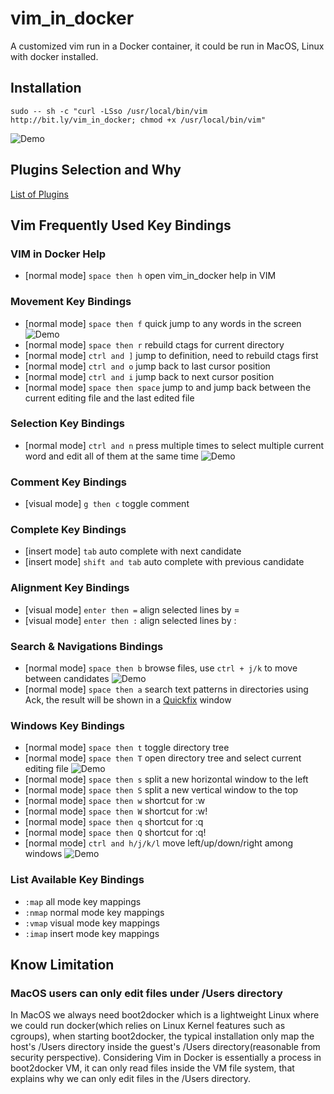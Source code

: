 # vim_in_docker

A customized vim run in a Docker container, it could be run in MacOS, Linux with docker installed.

## Installation

    sudo -- sh -c "curl -LSso /usr/local/bin/vim http://bit.ly/vim_in_docker; chmod +x /usr/local/bin/vim"

![Demo](demo/installation.gif)

## Plugins Selection and Why

[List of Plugins](PLUGINS.md)

## Vim Frequently Used Key Bindings

### VIM in Docker Help
- [normal mode] `space then h` open vim_in_docker help in VIM

### Movement Key Bindings

- [normal mode] `space then f` quick jump to any words in the screen ![Demo](demo/easy_motion.gif)
- [normal mode] `space then r` rebuild ctags for current directory
- [normal mode] `ctrl and ]`  jump to definition, need to rebuild ctags first
- [normal mode] `ctrl and o` jump back to last cursor position
- [normal mode] `ctrl and i` jump back to next cursor position
- [normal mode] `space then space` jump to and jump back between the current editing file and the last edited file

### Selection Key Bindings

- [normal mode] `ctrl and n` press multiple times to select multiple current word and edit all of them at the same time ![Demo](demo/multi_cursor.gif)

### Comment Key Bindings

- [visual mode] `g then c` toggle comment

### Complete Key Bindings

- [insert mode] `tab` auto complete with next candidate
- [insert mode] `shift and tab` auto complete with previous candidate

### Alignment Key Bindings

- [visual mode] `enter then =` align selected lines by =
- [visual mode] `enter then :` align selected lines by :

### Search & Navigations Bindings

- [normal mode] `space then b` browse files, use `ctrl + j/k` to move between candidates ![Demo](demo/ctrlp.gif)
- [normal mode] `space then a` search text patterns in directories using Ack, the result will be shown in a [Quickfix](http://usevim.com/2012/08/24/vim101-quickfix/) window

### Windows Key Bindings

- [normal mode] `space then t` toggle directory tree
- [normal mode] `space then T` open directory tree and select current editing file ![Demo](demo/nerdtree.gif)
- [normal mode] `space then s` split a new horizontal window to the left
- [normal mode] `space then S` split a new vertical window to the top
- [normal mode] `space then w` shortcut for :w
- [normal mode] `space then W` shortcut for :w!
- [normal mode] `space then q` shortcut for :q
- [normal mode] `space then Q` shortcut for :q!
- [normal mode] `ctrl and h/j/k/l` move left/up/down/right among windows ![Demo](demo/windowing.gif)

### List Available Key Bindings

- `:map` all mode key mappings
- `:nmap` normal mode key mappings
- `:vmap` visual mode key mappings
- `:imap` insert mode key mappings


## Know Limitation

### MacOS users can only edit files under /Users directory

In MacOS we always need boot2docker which is a lightweight Linux where we could run docker(which relies on Linux Kernel features such as cgroups), when starting boot2docker, the typical installation only map the host's /Users directory inside the guest's /Users directory(reasonable from security perspective). Considering Vim in Docker is essentially a process in boot2docker VM, it can only read files inside the VM file system, that explains why we can only edit files in the /Users directory.
